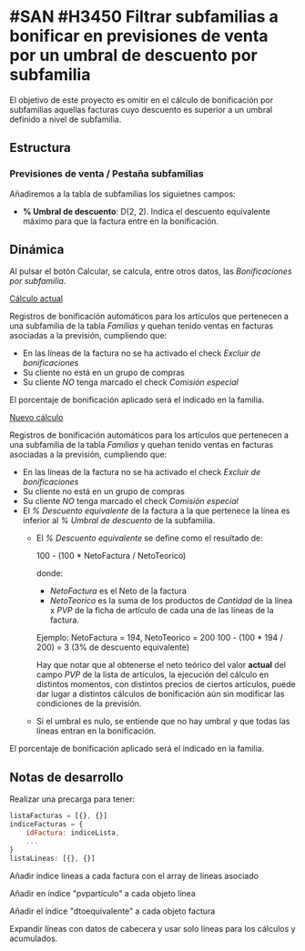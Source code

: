 # #SAN #H3450 Filtrar subfamilias a bonificar en previsiones de venta por un umbral de descuento por subfamilia

El objetivo de este proyecto es omitir en el cálculo de bonificación por subfamilias aquellas facturas cuyo descuento es superior a un umbral definido a nivel de subfamilia.

## Estructura

### Previsiones de venta / Pestaña subfamilias
Añadiremos a la tabla de subfamilias los siguietnes campos:
* **% Umbral de descuento**: D(2, 2). Indica el descuento equivalente máximo para que la factura entre en la bonificación.

## Dinámica
Al pulsar el botón Calcular, se calcula, entre otros datos, las *Bonificaciones por subfamilia*.

<ins>Cálculo actual</ins>

Registros de bonificación automáticos para los artículos que pertenecen a una subfamilia de la tabla *Familias* y quehan tenido ventas en facturas asociadas a la previsión, cumpliendo que:

* En las líneas de la factura no se ha activado el check *Excluir de bonificaciones*
* Su cliente no está en un grupo de compras
* Su cliente *NO* tenga marcado el check *Comisión especial*

El porcentaje de bonificación aplicado será el indicado en la familia.

<ins>Nuevo cálculo</ins>

Registros de bonificación automáticos para los artículos que pertenecen a una subfamilia de la tabla *Familias* y quehan tenido ventas en facturas asociadas a la previsión, cumpliendo que:

* En las líneas de la factura no se ha activado el check *Excluir de bonificaciones*
* Su cliente no está en un grupo de compras
* Su cliente *NO* tenga marcado el check *Comisión especial*
* El *% Descuento equivalente* de la factura a la que pertenece la línea es inferior al *% Umbral de descuento* de la subfamilia.
    * El *% Descuento equivalente* se define como el resultado de:

        100 - (100 * NetoFactura / NetoTeorico)
        
        donde:
        * *NetoFactura* es el Neto de la factura
        * *NetoTeorico* es la suma de los productos de *Cantidad* de la línea x *PVP* de la ficha de artículo de cada una de las líneas de la factura.

        Ejemplo: NetoFactura = 194, NetoTeorico = 200
        100 - (100 * 194 / 200) = 3 (3% de descuento equivalente)

        Hay que notar que al obtenerse el neto teórico del valor **actual** del campo *PVP* de la lista de artículos, la ejecución del cálculo en distintos momentos, con distintos precios de ciertos artículos, puede dar lugar a distintos cálculos de bonificación aún sin modificar las condiciones de la previsión.

    * Si el umbral es nulo, se entiende que no hay umbral y que todas las líneas entran en la bonificación.

El porcentaje de bonificación aplicado será el indicado en la familia.


## Notas de desarrollo

Realizar una precarga para tener:
```js
listaFacturas = [{}, {}]
indiceFacturas = {
    idFactura: indiceLista,
    ...
}
listaLineas: [{}, {}]
```
Añadir indice lineas a cada factura con el array de lineas asociado

Añadir en índice "pvparticulo" a cada objeto línea

Añadir el índice "dtoequivalente" a cada objeto factura

Expandir líneas con datos de cabecera y usar solo líneas para los cálculos y acumulados.